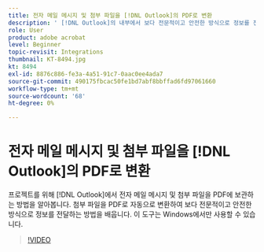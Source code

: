 ```yaml
---
title: 전자 메일 메시지 및 첨부 파일을 [!DNL Outlook]의 PDF로 변환
description: ' [!DNL Outlook]의 내부에서 보다 전문적이고 안전한 방식으로 정보를 전달하는 방법 알아보기'
role: User
product: adobe acrobat
level: Beginner
topic-revisit: Integrations
thumbnail: KT-8494.jpg
kt: 8494
exl-id: 8876c886-fe3a-4a51-91c7-0aac0ee4ada7
source-git-commit: 490175fbcac50fe1bd7abf8bbffad6fd97061660
workflow-type: tm+mt
source-wordcount: '68'
ht-degree: 0%

---
```


# 전자 메일 메시지 및 첨부 파일을 [!DNL Outlook]의 PDF로 변환

프로젝트를 위해 [!DNL Outlook]에서 전자 메일 메시지 및 첨부 파일을 PDF에 보관하는 방법을 알아봅니다. 첨부 파일을 PDF로 자동으로 변환하여 보다 전문적이고 안전한 방식으로 정보를 전달하는 방법을 배웁니다. 이 도구는 Windows에서만 사용할 수 있습니다.

>[!VIDEO](https://video.tv.adobe.com/v/336859?hidetitle=true)
